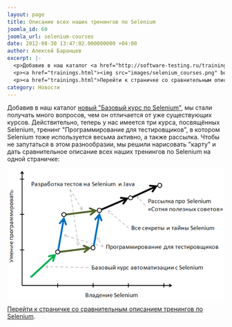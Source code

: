 ```yaml
---
layout: page
title: Описание всех наших тренингов по Selenium
joomla_id: 60
joomla_url: selenium-courses
date: 2012-08-30 13:47:02.000000000 +04:00
author: Алексей Баранцев
excerpt: |-
  <p>Добавив в наш каталог <a href="http://software-testing.ru/trainings/schedule?&amp;task=3&amp;cid=176">новый "Базовый курс по Selenium"</a>, мы стали получать много вопросов, чем он отличается от уже существующих курсов. Действительно, теперь у нас имеется три курса, посвящённых Selenium, тренинг "Программирование для тестировщиков", в котором Selenium тоже используется весьма активно, а также рассылка. Чтобы не запутаться в этом разнообразии, мы решили нарисовать "карту" и дать сравнительное описание всех наших тренингов по Selenium на одной страничке:</p>
  <p><a href="trainings.html"><img src="images/selenium_courses.png" border="0" style="display: block; margin-left: auto; margin-right: auto;" /></a></p>
  <p><a href="trainings.html">Перейти к страничке со сравнительным описанием тренингов по Selenium</a>.</p>
category: Новости
---
```

<p>Добавив в наш каталог <a href="http://software-testing.ru/trainings/schedule?&amp;task=3&amp;cid=176">новый "Базовый курс по Selenium"</a>, мы стали получать много вопросов, чем он отличается от уже существующих курсов. Действительно, теперь у нас имеется три курса, посвящённых Selenium, тренинг "Программирование для тестировщиков", в котором Selenium тоже используется весьма активно, а также рассылка. Чтобы не запутаться в этом разнообразии, мы решили нарисовать "карту" и дать сравнительное описание всех наших тренингов по Selenium на одной страничке:</p>
<p><a href="trainings.html"><img src="images/selenium_courses.png" border="0" style="display: block; margin-left: auto; margin-right: auto;" /></a></p>
<p><a href="trainings.html">Перейти к страничке со сравнительным описанием тренингов по Selenium</a>.</p>
